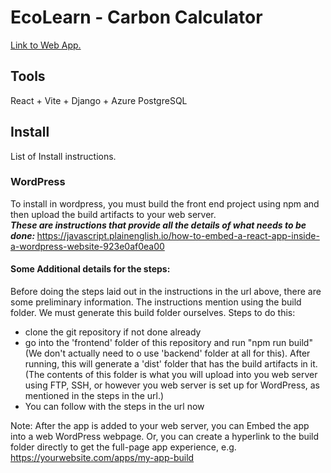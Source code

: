 # EcoLearn - Carbon Calculator

[Link to Web App.](https://delightful-sky-0f5eaf70f.5.azurestaticapps.net)

## Tools
React + Vite + Django + Azure PostgreSQL


## Install
List of Install instructions.
### WordPress
To install in wordpress, you must build the front end project using npm and then upload the build artifacts to your web server. <br>
<em><strong>These are instructions that provide all the details of what needs to be done: </em></strong>  https://javascript.plainenglish.io/how-to-embed-a-react-app-inside-a-wordpress-website-923e0af0ea00 <br>

#### Some Additional details for the steps:
Before doing the steps laid out in the instructions in the url above, there are some preliminary information. The instructions mention using the build folder. We must generate this build folder ourselves. Steps to do this:<br>

* clone the git repository if not done already
* go into the 'frontend' folder of this repository and run "npm run build" (We don't actually need to o use 'backend' folder at all for this). After running, this will generate a 'dist' folder that has the build artifacts in it. (The contents of this folder is what you will upload into you web server using FTP, SSH, or however you web server is set up for WordPress, as mentioned in the steps in the url.)
* You can follow with the steps in the url now
<!-- end of the list -->

Note: After the app is added to your web server, you can Embed the app into a web WordPress webpage. Or, you can create a hyperlink to the build folder directly to get the full-page app experience, e.g. https://yourwebsite.com/apps/my-app-build